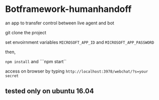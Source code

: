 # Botframework-humanhandoff
an app to transfer control between live agent and bot

git clone the project

set envoirnment variables ```MICROSOFT_APP_ID``` and ```MICROSOFT_APP_PASSWORD``` 

then,

```npm install``` and   ```npm start``

access on browser by typing ```http://localhost:3978/webchat/?s=your secret ```

## tested only on ubuntu 16.04

